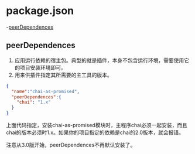 # package.json 

-[peerDependences](#peerDependences)  

## peerDependences

1. 应用运行依赖的宿主包。典型的就是插件，本身不包含运行环境，需要使用它的项目安装环境即可。  
2. 用来供插件指定其所需要的主工具的版本。    


```json
{
  "name":"chai-as-promised",
  "peerDependences":{
    "chai": "1.x"
  }
}
```

上面代码指定，安装chai-as-promised模块时，主程序chai必须一起安装，而且chai的版本必须时1.x。如果你的项目指定的依赖是chai的2.0版本，就会报错。  

注意从3.0版开始，peerDependences不再默认安装了。
